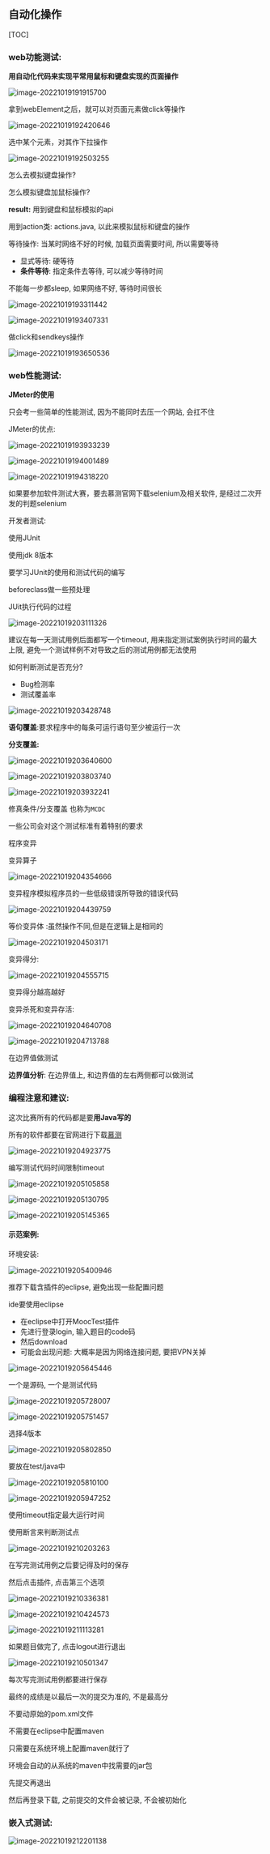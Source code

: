 ## 自动化操作

[TOC]

### web功能测试: 

**用自动化代码来实现平常用鼠标和键盘实现的页面操作**

![image-20221019191915700](E:\Typora\ty_Photo\image-20221019191915700.png)



拿到webElement之后，就可以对页面元素做click等操作

![image-20221019192420646](E:\Typora\ty_Photo\image-20221019192420646.png)



选中某个元素，对其作下拉操作

![image-20221019192503255](E:\Typora\ty_Photo\image-20221019192503255.png)



怎么去模拟键盘操作?

怎么模拟键盘加鼠标操作?

**result:** 用到键盘和鼠标模拟的api

用到action类: actions.java, 以此来模拟鼠标和键盘的操作



等待操作: 当某时网络不好的时候, 加载页面需要时间, 所以需要等待

- 显式等待: 硬等待
- **条件等待**: 指定条件去等待, 可以减少等待时间

不能每一步都sleep, 如果网络不好, 等待时间很长

![image-20221019193311442](E:\Typora\ty_Photo\image-20221019193311442.png)

![image-20221019193407331](E:\Typora\ty_Photo\image-20221019193407331.png)



做click和sendkeys操作

![image-20221019193650536](E:\Typora\ty_Photo\image-20221019193650536.png)







### web性能测试: 

**JMeter的使用**

只会考一些简单的性能测试, 因为不能同时去压一个网站, 会扛不住

JMeter的优点: 

![image-20221019193933239](E:\Typora\ty_Photo\image-20221019193933239.png)

![image-20221019194001489](E:\Typora\ty_Photo\image-20221019194001489.png)

![image-20221019194318220](E:\Typora\ty_Photo\image-20221019194318220.png)

如果要参加软件测试大赛，要去慕测官网下载selenium及相关软件, 是经过二次开发的判题selenium



开发者测试:

使用JUnit

使用jdk 8版本



要学习JUnit的使用和测试代码的编写



beforeclass做一些预处理

JUit执行代码的过程

![image-20221019203111326](E:\Typora\ty_Photo\image-20221019203111326.png)

建议在每一天测试用例后面都写一个timeout, 用来指定测试案例执行时间的最大上限, 避免一个测试样例不对导致之后的测试用例都无法使用



如何判断测试是否充分?

- Bug检测率
- 测试覆盖率

![image-20221019203428748](E:\Typora\ty_Photo\image-20221019203428748.png)

**语句覆盖**:要求程序中的每条可运行语句至少被运行一次

**分支覆盖:**

![image-20221019203640600](E:\Typora\ty_Photo\image-20221019203640600.png)

![image-20221019203803740](E:\Typora\ty_Photo\image-20221019203803740.png)





![image-20221019203932241](E:\Typora\ty_Photo\image-20221019203932241.png)

修真条件/分支覆盖 也称为`MCDC`

一些公司会对这个测试标准有着特别的要求



程序变异

变异算子

![image-20221019204354666](E:\Typora\ty_Photo\image-20221019204354666.png)

变异程序模拟程序员的一些低级错误所导致的错误代码

![image-20221019204439759](E:\Typora\ty_Photo\image-20221019204439759.png)



等价变异体 :虽然操作不同,但是在逻辑上是相同的

![image-20221019204503171](E:\Typora\ty_Photo\image-20221019204503171.png)



变异得分: 

![image-20221019204555715](E:\Typora\ty_Photo\image-20221019204555715.png)

变异得分越高越好



变异杀死和变异存活:

![image-20221019204640708](E:\Typora\ty_Photo\image-20221019204640708.png)

![image-20221019204713788](E:\Typora\ty_Photo\image-20221019204713788.png)

在边界值做测试

**边界值分析**: 在边界值上, 和边界值的左右两侧都可以做测试



### 编程注意和建议:

这次比赛所有的代码都是要**用Java写的**

所有的软件都要在官网进行下载[慕测](http://www.mooctest.net/user)

![image-20221019204923775](E:\Typora\ty_Photo\image-20221019204923775.png)



编写测试代码时间限制timeout

![image-20221019205105858](E:\Typora\ty_Photo\image-20221019205105858.png)





![image-20221019205130795](C:\Users\PC\Desktop\image-20221019205130795.png)



![image-20221019205145365](E:\Typora\ty_Photo\image-20221019205145365.png)

#### 示范案例:

环境安装:

![image-20221019205400946](E:\Typora\ty_Photo\image-20221019205400946.png)

推荐下载含插件的eclipse, 避免出现一些配置问题

ide要使用eclipse

- 在eclipse中打开MoocTest插件
- 先进行登录login, 输入题目的code码
- 然后download
- 可能会出现问题: 大概率是因为网络连接问题, 要把VPN关掉

![image-20221019205645446](E:\Typora\ty_Photo\image-20221019205645446.png)



一个是源码, 一个是测试代码

![image-20221019205728007](E:\Typora\ty_Photo\image-20221019205728007.png)

![image-20221019205751457](E:\Typora\ty_Photo\image-20221019205751457.png)



选择4版本

![image-20221019205802850](E:\Typora\ty_Photo\image-20221019205802850.png)



要放在test/java中

![image-20221019205810100](E:\Typora\ty_Photo\image-20221019205810100.png)

![image-20221019205947252](E:\Typora\ty_Photo\image-20221019205947252.png)



使用timeout指定最大运行时间

使用断言来判断测试点

![image-20221019210203263](E:\Typora\ty_Photo\image-20221019210203263.png)



在写完测试用例之后要记得及时的保存



然后点击插件,  点击第三个选项

![image-20221019210336381](E:\Typora\ty_Photo\image-20221019210336381.png)

![image-20221019210424573](E:\Typora\ty_Photo\image-20221019210424573.png)

![image-20221019211113281](E:\Typora\ty_Photo\image-20221019211113281.png)



如果题目做完了, 点击logout进行退出

![image-20221019210501347](E:\Typora\ty_Photo\image-20221019210501347.png)



每次写完测试用例都要进行保存

最终的成绩是以最后一次的提交为准的, 不是最高分

不要动原始的pom.xml文件



不需要在eclipse中配置maven

只需要在系统环境上配置maven就行了

环境会自动的从系统的maven中找需要的jar包



先提交再退出

然后再登录下载, 之前提交的文件会被记录, 不会被初始化





### 嵌入式测试:

![image-20221019212201138](E:\Typora\ty_Photo\image-20221019212201138.png)